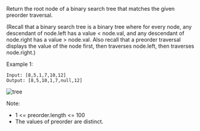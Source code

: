 Return the root node of a binary search tree that matches the given preorder traversal.

(Recall that a binary search tree is a binary tree where for every node, any descendant of node.left has a value < node.val, and any descendant of node.right has a value > node.val.  Also recall that a preorder traversal displays the value of the node first, then traverses node.left, then traverses node.right.)

 

Example 1:

```
Input: [8,5,1,7,10,12]
Output: [8,5,10,1,7,null,12]
```
![](https://assets.leetcode.com/uploads/2019/03/06/1266.png "tree")

Note: 

 - 1 <= preorder.length <= 100
 - The values of preorder are distinct.
 
